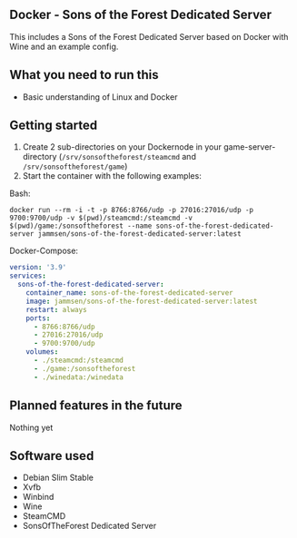 ## Docker - Sons of the Forest Dedicated Server

This includes a Sons of the Forest Dedicated Server based on Docker with Wine and an example config.

## What you need to run this

- Basic understanding of Linux and Docker

## Getting started

1. Create 2 sub-directories on your Dockernode in your game-server-directory (`/srv/sonsoftheforest/steamcmd` and `/srv/sonsoftheforest/game`)
2. Start the container with the following examples:

Bash:

```console
docker run --rm -i -t -p 8766:8766/udp -p 27016:27016/udp -p 9700:9700/udp -v $(pwd)/steamcmd:/steamcmd -v $(pwd)/game:/sonsoftheforest --name sons-of-the-forest-dedicated-server jammsen/sons-of-the-forest-dedicated-server:latest
```

Docker-Compose:

```yaml
version: '3.9'
services:
  sons-of-the-forest-dedicated-server:
    container_name: sons-of-the-forest-dedicated-server
    image: jammsen/sons-of-the-forest-dedicated-server:latest
    restart: always
    ports:
      - 8766:8766/udp
      - 27016:27016/udp
      - 9700:9700/udp
    volumes:
      - ./steamcmd:/steamcmd
      - ./game:/sonsoftheforest
      - ./winedata:/winedata
```

## Planned features in the future

Nothing yet

## Software used

- Debian Slim Stable
- Xvfb
- Winbind
- Wine
- SteamCMD
- SonsOfTheForest Dedicated Server
